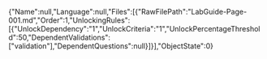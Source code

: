 {"Name":null,"Language":null,"Files":[{"RawFilePath":"LabGuide-Page-001.md","Order":1,"UnlockingRules":[{"UnlockDependency":"1","UnlockCriteria":"1","UnlockPercentageThreshold":50,"DependentValidations":["validation"],"DependentQuestions":null}]}],"ObjectState":0}